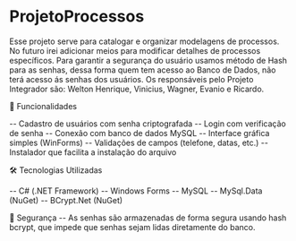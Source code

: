 # ProjetoProcessos
Esse projeto serve para catalogar e organizar modelagens de processos.
No futuro irei adicionar meios para modificar detalhes de processos específicos.
Para garantir a segurança do usuário usamos método de Hash para as senhas, dessa forma quem tem acesso ao Banco de Dados, não terá acesso ás senhas dos usuários.
Os responsáveis pelo Projeto Integrador são: Welton Henrique, Vinicius, Wagner, Evanio e Ricardo. 

🚀 Funcionalidades

-- Cadastro de usuários com senha criptografada
-- Login com verificação de senha
-- Conexão com banco de dados MySQL
-- Interface gráfica simples (WinForms)
-- Validações de campos (telefone, datas, etc.)
-- Instalador que facilita a instalação do arquivo

🛠️ Tecnologias Utilizadas

-- C# (.NET Framework)
-- Windows Forms
-- MySQL
-- MySql.Data (NuGet)
-- BCrypt.Net (NuGet)

🔐 Segurança
-- As senhas são armazenadas de forma segura usando hash bcrypt, que impede que senhas sejam lidas diretamente do banco.
